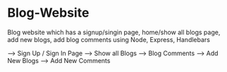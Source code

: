 # Blog-Website
 Blog website which has a signup/singin page, home/show all blogs page, add new blogs, add blog comments using Node, Express, Handlebars



--> Sign Up / Sign In Page
--> Show all Blogs
--> Blog Comments
--> Add New Blogs
--> Add New Comments